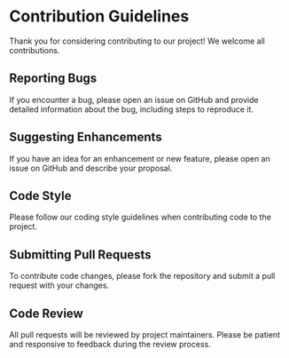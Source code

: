 # Contribution Guidelines

Thank you for considering contributing to our project! We welcome all contributions.

## Reporting Bugs

If you encounter a bug, please open an issue on GitHub and provide detailed information about the bug, including steps to reproduce it.

## Suggesting Enhancements

If you have an idea for an enhancement or new feature, please open an issue on GitHub and describe your proposal.

## Code Style

Please follow our coding style guidelines when contributing code to the project.

## Submitting Pull Requests

To contribute code changes, please fork the repository and submit a pull request with your changes.

## Code Review

All pull requests will be reviewed by project maintainers. Please be patient and responsive to feedback during the review process.

